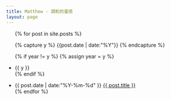 ```yaml
---
title: Matthew - 調和的靈感
layout: page
---
```


<ul class="listing">
{% for post in site.posts %}

  {% capture y %} {{post.date | date:"%Y"}} {% endcapture %}

  {% if year != y %}
    {% assign year = y %}
    <li class="listing-seperator">{{ y }}</li>
  {% endif %}
  <li class="listing-item">
    <time datetime="{{ post.date | date:"%Y-%m-%d" }}">{{ post.date | date:"%Y-%m-%d" }}</time>
    <a href="{{ post.url }}" title="{{ post.title }}">{{ post.title }}</a>
  </li>
{% endfor %}
</ul>

